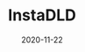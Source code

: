 ---
title: InstaDLD
repoLink: https://github.com/sozonome/instadl
description: "[Archived - no longer functional] Instagram Post media downloader. Support multipost download."
date: "2020-11-22"
icon: "/app_icons/instadld.svg"
thumbnail: "/app_preview/instadld.png"
thumbnailDark: "/app_preview/instadld-dark.png"
projectType: 'apps'
stacks:
  - nextjs
  - chakra-ui
---